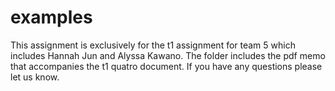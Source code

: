 # examples
This assignment is exclusively for the t1 assignment for team 5 which includes Hannah Jun and Alyssa Kawano. The folder includes the pdf memo that accompanies the t1 quatro document. If you have any questions please let us know. 
